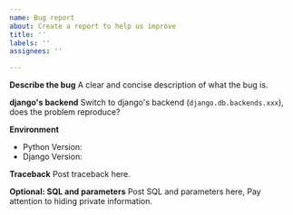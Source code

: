 ```yaml
---
name: Bug report
about: Create a report to help us improve
title: ''
labels: ''
assignees: ''

---
```


**Describe the bug**
A clear and concise description of what the bug is.

**django's backend**
Switch to django's backend (`django.db.backends.xxx`), does the problem reproduce?

**Environment**
- Python Version: 
- Django Version: 

**Traceback**
Post traceback here.

**Optional: SQL and parameters**
Post SQL and parameters here, Pay attention to hiding private information.
